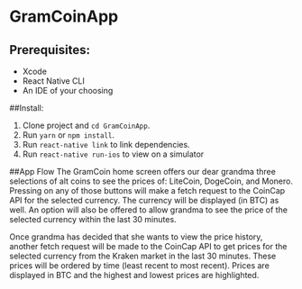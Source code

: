 # GramCoinApp
## Prerequisites:

* Xcode
* React Native CLI
* An IDE of your choosing

##Install:
1) Clone project and `cd GramCoinApp`.
2) Run `yarn` or `npm install`.
3) Run `react-native link` to link dependencies.
4) Run `react-native run-ios` to view on a simulator

##App Flow
The GramCoin home screen offers our dear grandma three selections of alt coins to see the prices of: LiteCoin, DogeCoin, and Monero.
Pressing on any of those buttons will make a fetch request to the CoinCap API for the selected currency. The currency will be displayed (in BTC)
as well. An option will also be offered to allow grandma to see the price of the selected currency within the last 30 minutes.

Once grandma has decided that she wants to view the price history, another fetch request will be made to the CoinCap API to get 
prices for the selected currency from the Kraken market in the last 30 minutes. These prices will be ordered by time (least recent to most recent). 
Prices are displayed in BTC and the highest and lowest prices are highlighted.
